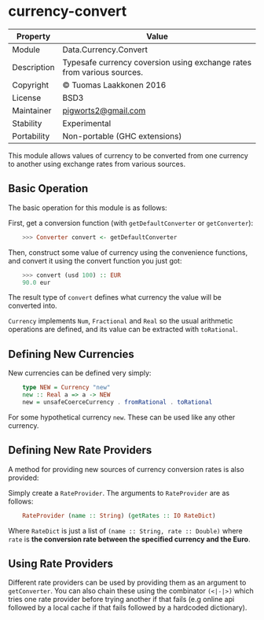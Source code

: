 # currency-convert

Property    | Value
------------|----------------------
Module      | Data.Currency.Convert
Description | Typesafe currency coversion using exchange rates from various sources.
Copyright   | &copy; Tuomas Laakkonen 2016
License     | BSD3
Maintainer  | pigworts2@gmail.com
Stability   | Experimental
Portability | Non-portable (GHC extensions)

This module allows values of currency to be converted from one currency to another using exchange rates from various sources.

## Basic Operation

The basic operation for this module is as follows:

First, get a conversion function (with `getDefaultConverter` or `getConverter`):

```haskell
    >>> Converter convert <- getDefaultConverter
```

Then, construct some value of currency using the convenience functions, and convert it using the convert function you just got:

```haskell
    >>> convert (usd 100) :: EUR
    90.0 eur
```

The result type of `convert` defines what currency the value will be converted into.

`Currency` implements `Num`, `Fractional` and `Real` so the usual arithmetic operations are defined, and its value can be extracted with `toRational`.

## Defining New Currencies

New currencies can be defined very simply:

```haskell
    type NEW = Currency "new"
    new :: Real a => a -> NEW
    new = unsafeCoerceCurrency . fromRational . toRational
```

For some hypothetical currency `new`. These can be used like any other currency.

## Defining New Rate Providers

A method for providing new sources of currency conversion rates is also provided:

Simply create a `RateProvider`. The arguments to `RateProvider` are as follows:

```haskell
	RateProvider (name :: String) (getRates :: IO RateDict)
```

Where `RateDict` is just a list of `(name :: String, rate :: Double)` where `rate` is **the conversion rate between 
the specified currency and the Euro**.

## Using Rate Providers

Different rate providers can be used by providing them as an argument to `getConverter`.
You can also chain these using the combinator `(<|-|>)` which tries one rate provider before trying another if that 
fails (e.g online api followed by a local cache if that fails followed by a hardcoded dictionary). 
